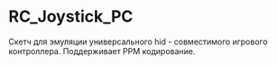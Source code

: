 # RC_Joystick_PC
Скетч для эмуляции универсального hid - совместимого игрового контроллера. Поддерживает PPM кодирование.
